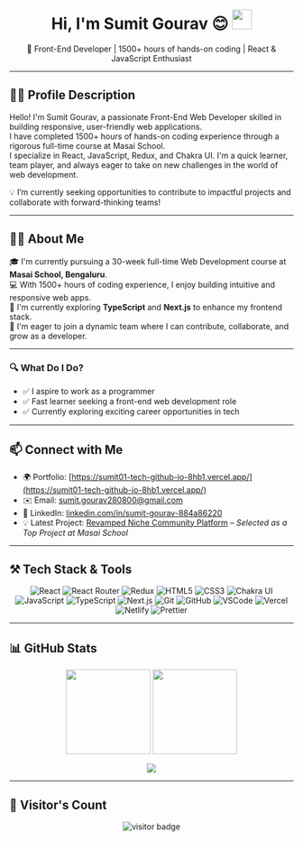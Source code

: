 <div align="center">

<h1>Hi, I'm Sumit Gourav 😊 <img src="https://media.giphy.com/media/hvRJCLFzcasrR4ia7z/giphy.gif" width="35" /></h1>

<p>🚀 Front-End Developer | 1500+ hours of hands-on coding | React & JavaScript Enthusiast</p>

</div>

---

## 🧑‍💻 Profile Description

Hello! I'm Sumit Gourav, a passionate Front-End Web Developer skilled in building responsive, user-friendly web applications.  
I have completed 1500+ hours of hands-on coding experience through a rigorous full-time course at Masai School.  
I specialize in React, JavaScript, Redux, and Chakra UI. I'm a quick learner, team player, and always eager to take on new challenges in the world of web development.

💡 I’m currently seeking opportunities to contribute to impactful projects and collaborate with forward-thinking teams!

---

## 👨‍💻 About Me

🎓 I'm currently pursuing a 30-week full-time Web Development course at **Masai School, Bengaluru**.  
💻 With 1500+ hours of coding experience, I enjoy building intuitive and responsive web apps.  
🚀 I'm currently exploring **TypeScript** and **Next.js** to enhance my frontend stack.  
🤝 I'm eager to join a dynamic team where I can contribute, collaborate, and grow as a developer.

---

### 🔍 What Do I Do?

- ✅ I aspire to work as a programmer  
- ✅ Fast learner seeking a front-end web development role  
- ✅ Currently exploring exciting career opportunities in tech  

---

## 📫 Connect with Me

- 🌍 Portfolio: [https://sumit01-tech-github-io-8hb1.vercel.app/](https://sumit01-tech-github-io-8hb1.vercel.app/)
- ✉️ Email: [sumit.gourav280800@gmail.com](mailto:sumit.gourav280800@gmail.com)
- 💼 LinkedIn: [linkedin.com/in/sumit-gourav-884a86220](https://www.linkedin.com/in/sumit-gourav-884a86220/)
- 💡 Latest Project: [Revamped Niche Community Platform](https://revamped-niche-community-platform.vercel.app) – *Selected as a Top Project at Masai School*

---

## ⚒️ Tech Stack & Tools

<div align="center">

![React](https://img.shields.io/badge/react-%2320232a.svg?style=for-the-badge&logo=react&logoColor=%2361DAFB)
![React Router](https://img.shields.io/badge/React_Router-CA4245?style=for-the-badge&logo=react-router&logoColor=white)
![Redux](https://img.shields.io/badge/redux-%23593d88.svg?style=for-the-badge&logo=redux&logoColor=white)
![HTML5](https://img.shields.io/badge/HTML5-E34F26?style=for-the-badge&logo=html5&logoColor=white)
![CSS3](https://img.shields.io/badge/CSS3-1572B6?style=for-the-badge&logo=css3&logoColor=white)
![Chakra UI](https://img.shields.io/badge/Chakra--UI-319795?style=for-the-badge&logo=chakra-ui&logoColor=white)
![JavaScript](https://img.shields.io/badge/JavaScript-323330?style=for-the-badge&logo=javascript&logoColor=F7DF1E)
![TypeScript](https://img.shields.io/badge/TypeScript-007ACC?style=for-the-badge&logo=typescript&logoColor=white)
![Next.js](https://img.shields.io/badge/Next.js-000000?style=for-the-badge&logo=nextdotjs&logoColor=white)
![Git](https://img.shields.io/badge/GIT-E44C30?style=for-the-badge&logo=git&logoColor=white)
![GitHub](https://img.shields.io/badge/GitHub-100000?style=for-the-badge&logo=github&logoColor=white)
![VSCode](https://img.shields.io/badge/VSCode-0078D4?style=for-the-badge&logo=visual%20studio%20code&logoColor=white)
![Vercel](https://img.shields.io/badge/Vercel-000000?style=for-the-badge&logo=vercel&logoColor=white)
![Netlify](https://img.shields.io/badge/Netlify-00C7B7?style=for-the-badge&logo=netlify&logoColor=white)
![Prettier](https://img.shields.io/badge/prettier-1A2C34?style=for-the-badge&logo=prettier&logoColor=white)

</div>

---

## 📊 GitHub Stats

<p align="center">
  <img src="https://github-readme-stats.vercel.app/api?username=Sumit01-tech&count_private=true&show_icons=true&theme=light" height="150" />
  <img src="https://github-readme-activity-graph.vercel.app/graph?username=Sumit01-tech&theme=vue-dark&hide_border=true" height="150" />
</p>

<p align="center">
  <img src="https://github-readme-stats.vercel.app/api/top-langs/?username=Sumit01-tech&layout=compact&theme=light&hide_border=true" />
</p>

---

## 👀 Visitor's Count

<p align="center">
  <img src="https://profile-counter.glitch.me/Sumit01-tech/count.svg" alt="visitor badge" />
</p>
